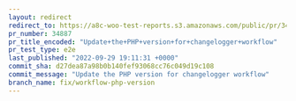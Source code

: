 ```yaml
---
layout: redirect
redirect_to: https://a8c-woo-test-reports.s3.amazonaws.com/public/pr/34887/e2e/index.html
pr_number: 34887
pr_title_encoded: "Update+the+PHP+version+for+changelogger+workflow"
pr_test_type: e2e
last_published: "2022-09-29 19:11:31 +0000"
commit_sha: d27dea87a98b0b140fef93068cc76c049d19c108
commit_message: "Update the PHP version for changelogger workflow"
branch_name: fix/workflow-php-version
---
```

